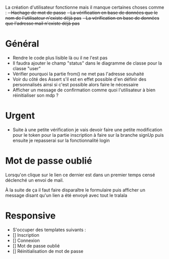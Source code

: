 La création d'utilisateur fonctionne mais il manque certaines choses comme :
~~- Hachage de mot de passe~~
~~- La vérification en base de données que le nom de l'utilisateur n'existe déjà pas~~
~~- La vérification en base de données que l'adresse mail n'existe déjà pas~~


# Général 
- Rendre le code plus lisible là ou il ne l'est pas
- Il faudra ajouter le champ "status" dans le diagramme de classe pour la classe "user"
- Vérifier pourquoi la partie from() ne met pas l'adresse souhaité
- Voir du côté des Assert s'il est en effet possible d'en définir des personnalisés ainsi si c'est possible alors faire le nécessaire 
- Afficher un message de confirmation comme quoi l'utilisateur à bien réinitialiser son mdp ?
# Urgent

- Suite à une petite vérification je vais devoir faire une petite modification pour le token pour la partie inscription à faire sur la branche signUp puis ensuite je repasserai sur la fonctionnalité login


# Mot de passe oublié
 Lorsqu'on clique sur le lien ce dernier est dans un premier temps censé déclenché un envoi de mail.
 
  À la suite de ça il faut faire disparaître le formulaire puis afficher un message disant qu'un lien a été envoyé avec tout le tralala
# Responsive
- S'occuper des templates suivants :
- [] Inscription
- [] Connexion
- [] Mot de passe oublié
- [] Réinitialisation de mot de passe
